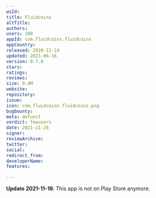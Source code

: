 ```yaml
---
wsId: 
title: Fluidcoins
altTitle: 
authors: 
users: 100
appId: com.fluidcoins.fluidcoins
appCountry: 
released: 2020-11-14
updated: 2021-06-16
version: 0.7.8
stars: 
ratings: 
reviews: 
size: 9.4M
website: 
repository: 
issue: 
icon: com.fluidcoins.fluidcoins.png
bugbounty: 
meta: defunct
verdict: fewusers
date: 2021-11-26
signer: 
reviewArchive: 
twitter: 
social: 
redirect_from: 
developerName: 
features: 

---
```


**Update 2021-11-16**: This app is not on Play Store anymore.
